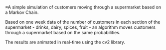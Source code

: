 ≈A simple simulation of customers moving through a supermarket based on a Markov Chain.

Based on one week data of the number of customers in each section of the supermarket - drinks, 
dairy, spices, fruit - an algorithm moves customers through a supermarket based on the same probabilities.

The results are animated in real-time using the cv2 library.

